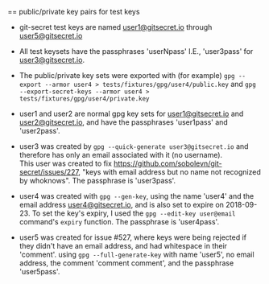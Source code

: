 == public/private key pairs for test keys

* git-secret test keys are named user1@gitsecret.io through 
  user5@gitsecret.io

* All test keysets have the passphrases 'userNpass' I.E., 'user3pass' 
  for user3@gitsecret.io.

* The public/private key sets were exported with (for example)
    `gpg --export --armor user4 > tests/fixtures/gpg/user4/public.key`
  and
    `gpg --export-secret-keys --armor user4 > tests/fixtures/gpg/user4/private.key`

* user1 and user2 are normal gpg key sets for user1@gitsecret.io and 
  user2@gitsecret.io, and have the passphrases 'user1pass' and 'user2pass'.

* user3 was created by `gpg --quick-generate user3@gitsecret.io` 
  and therefore has only an email associated with it (no username).  
  This user was created to fix 
  https://github.com/sobolevn/git-secret/issues/227,
  "keys with email address but no name not recognized by whoknows".
  The passphrase is 'user3pass'.

* user4 was created with `gpg --gen-key`, using the name 'user4'
  and the email address user4@gitsecret.io, and is also set to 
  expire on 2018-09-23. 
  To set the key's expiry, I used the 
 `gpg --edit-key user@email` command's `expiry` function. 
  The passphrase is 'user4pass'.

* user5 was created for issue #527, where keys were being rejected if they 
  didn't have an email address, and had whitespace in their 'comment'.
  using `gpg --full-generate-key` with name 'user5', no email address, 
  the comment 'comment comment', and the passphrase 'user5pass'.  
  

